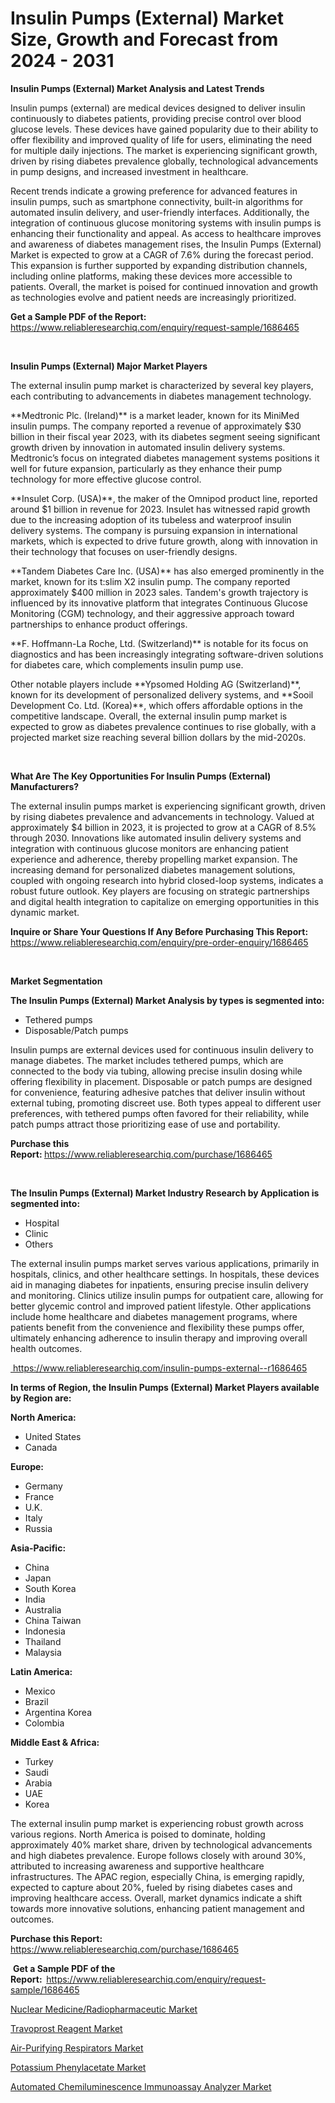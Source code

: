 <p><h1>Insulin Pumps (External) Market Size, Growth and Forecast from 2024 - 2031</h1></p><p><strong>Insulin Pumps (External) Market Analysis and Latest Trends</strong></p>
<p><p>Insulin pumps (external) are medical devices designed to deliver insulin continuously to diabetes patients, providing precise control over blood glucose levels. These devices have gained popularity due to their ability to offer flexibility and improved quality of life for users, eliminating the need for multiple daily injections. The market is experiencing significant growth, driven by rising diabetes prevalence globally, technological advancements in pump designs, and increased investment in healthcare.</p><p>Recent trends indicate a growing preference for advanced features in insulin pumps, such as smartphone connectivity, built-in algorithms for automated insulin delivery, and user-friendly interfaces. Additionally, the integration of continuous glucose monitoring systems with insulin pumps is enhancing their functionality and appeal. As access to healthcare improves and awareness of diabetes management rises, the Insulin Pumps (External) Market is expected to grow at a CAGR of 7.6% during the forecast period. This expansion is further supported by expanding distribution channels, including online platforms, making these devices more accessible to patients. Overall, the market is poised for continued innovation and growth as technologies evolve and patient needs are increasingly prioritized.</p></p>
<p><strong>Get a Sample PDF of the Report:&nbsp;</strong> <a href="https://www.reliableresearchiq.com/enquiry/request-sample/1686465?utm_campaign=100&utm_medium=2&utm_source=Github&utm_content=ia&utm_term=16102024&utm_id=insulin-pumps-external">https://www.reliableresearchiq.com/enquiry/request-sample/1686465</a></p>
<p>&nbsp;</p>
<p><strong>Insulin Pumps (External) Major Market Players</strong></p>
<p><p>The external insulin pump market is characterized by several key players, each contributing to advancements in diabetes management technology. </p><p>**Medtronic Plc. (Ireland)** is a market leader, known for its MiniMed insulin pumps. The company reported a revenue of approximately $30 billion in their fiscal year 2023, with its diabetes segment seeing significant growth driven by innovation in automated insulin delivery systems. Medtronic’s focus on integrated diabetes management systems positions it well for future expansion, particularly as they enhance their pump technology for more effective glucose control.</p><p>**Insulet Corp. (USA)**, the maker of the Omnipod product line, reported around $1 billion in revenue for 2023. Insulet has witnessed rapid growth due to the increasing adoption of its tubeless and waterproof insulin delivery systems. The company is pursuing expansion in international markets, which is expected to drive future growth, along with innovation in their technology that focuses on user-friendly designs.</p><p>**Tandem Diabetes Care Inc. (USA)** has also emerged prominently in the market, known for its t:slim X2 insulin pump. The company reported approximately $400 million in 2023 sales. Tandem's growth trajectory is influenced by its innovative platform that integrates Continuous Glucose Monitoring (CGM) technology, and their aggressive approach toward partnerships to enhance product offerings.</p><p>**F. Hoffmann-La Roche, Ltd. (Switzerland)** is notable for its focus on diagnostics and has been increasingly integrating software-driven solutions for diabetes care, which complements insulin pump use. </p><p>Other notable players include **Ypsomed Holding AG (Switzerland)**, known for its development of personalized delivery systems, and **Sooil Development Co. Ltd. (Korea)**, which offers affordable options in the competitive landscape. Overall, the external insulin pump market is expected to grow as diabetes prevalence continues to rise globally, with a projected market size reaching several billion dollars by the mid-2020s.</p></p>
<p>&nbsp;</p>
<p><strong>What Are The Key Opportunities For Insulin Pumps (External) Manufacturers?</strong></p>
<p><p>The external insulin pumps market is experiencing significant growth, driven by rising diabetes prevalence and advancements in technology. Valued at approximately $4 billion in 2023, it is projected to grow at a CAGR of 8.5% through 2030. Innovations like automated insulin delivery systems and integration with continuous glucose monitors are enhancing patient experience and adherence, thereby propelling market expansion. The increasing demand for personalized diabetes management solutions, coupled with ongoing research into hybrid closed-loop systems, indicates a robust future outlook. Key players are focusing on strategic partnerships and digital health integration to capitalize on emerging opportunities in this dynamic market.</p></p>
<p><strong>Inquire or Share Your Questions If Any Before Purchasing This Report:</strong> <a href="https://www.reliableresearchiq.com/enquiry/pre-order-enquiry/1686465?utm_campaign=100&utm_medium=2&utm_source=Github&utm_content=ia&utm_term=16102024&utm_id=insulin-pumps-external">https://www.reliableresearchiq.com/enquiry/pre-order-enquiry/1686465</a></p>
<p>&nbsp;</p>
<p><strong>Market Segmentation</strong></p>
<p><strong>The Insulin Pumps (External) Market Analysis by types is segmented into:</strong></p>
<p><ul><li>Tethered pumps</li><li>Disposable/Patch pumps</li></ul></p>
<p><p>Insulin pumps are external devices used for continuous insulin delivery to manage diabetes. The market includes tethered pumps, which are connected to the body via tubing, allowing precise insulin dosing while offering flexibility in placement. Disposable or patch pumps are designed for convenience, featuring adhesive patches that deliver insulin without external tubing, promoting discreet use. Both types appeal to different user preferences, with tethered pumps often favored for their reliability, while patch pumps attract those prioritizing ease of use and portability.</p></p>
<p><strong>Purchase this Report:&nbsp;</strong><a href="https://www.reliableresearchiq.com/purchase/1686465?utm_campaign=100&utm_medium=2&utm_source=Github&utm_content=ia&utm_term=16102024&utm_id=insulin-pumps-external">https://www.reliableresearchiq.com/purchase/1686465</a></p>
<p>&nbsp;</p>
<p><strong>The Insulin Pumps (External) Market Industry Research by Application is segmented into:</strong></p>
<p><ul><li>Hospital</li><li>Clinic</li><li>Others</li></ul></p>
<p><p>The external insulin pumps market serves various applications, primarily in hospitals, clinics, and other healthcare settings. In hospitals, these devices aid in managing diabetes for inpatients, ensuring precise insulin delivery and monitoring. Clinics utilize insulin pumps for outpatient care, allowing for better glycemic control and improved patient lifestyle. Other applications include home healthcare and diabetes management programs, where patients benefit from the convenience and flexibility these pumps offer, ultimately enhancing adherence to insulin therapy and improving overall health outcomes.</p></p>
<p><a href="https://www.reliableresearchiq.com/insulin-pumps-external--r1686465?utm_campaign=100&utm_medium=2&utm_source=Github&utm_content=ia&utm_term=16102024&utm_id=insulin-pumps-external">&nbsp;https://www.reliableresearchiq.com/insulin-pumps-external--r1686465</a></p>
<p><strong>In terms of Region, the Insulin Pumps (External) Market Players available by Region are:</strong></p>
<p>
    <p> <strong> North America: </strong>
        <ul>
            <li>United States</li>
            <li>Canada</li>
        </ul>
        </p> 
    <p> <strong> Europe: </strong>
        <ul>
            <li>Germany</li>
            <li>France</li>
            <li>U.K.</li>
            <li>Italy</li>
            <li>Russia</li>
        </ul>
        </p> 
    <p> <strong> Asia-Pacific: </strong>
        <ul>
            <li>China</li>
            <li>Japan</li>
            <li>South Korea</li>
            <li>India</li>
            <li>Australia</li>
            <li>China Taiwan</li>
            <li>Indonesia</li>
            <li>Thailand</li>
            <li>Malaysia</li>
        </ul>
        </p> 
    <p> <strong> Latin America: </strong>
        <ul>
            <li>Mexico</li>
            <li>Brazil</li>
            <li>Argentina Korea</li>
            <li>Colombia</li>
        </ul>
        </p> 
    <p> <strong> Middle East & Africa: </strong>
        <ul>
            <li>Turkey</li>
            <li>Saudi</li>
            <li>Arabia</li>
            <li>UAE</li>
            <li>Korea</li>
        </ul>
    </p>
    </p>
<p><p>The external insulin pump market is experiencing robust growth across various regions. North America is poised to dominate, holding approximately 40% market share, driven by technological advancements and high diabetes prevalence. Europe follows closely with around 30%, attributed to increasing awareness and supportive healthcare infrastructures. The APAC region, especially China, is emerging rapidly, expected to capture about 20%, fueled by rising diabetes cases and improving healthcare access. Overall, market dynamics indicate a shift towards more innovative solutions, enhancing patient management and outcomes.</p></p>
<p><strong>Purchase this Report: </strong><a href="https://www.reliableresearchiq.com/purchase/1686465?utm_campaign=100&utm_medium=2&utm_source=Github&utm_content=ia&utm_term=16102024&utm_id=insulin-pumps-external">https://www.reliableresearchiq.com/purchase/1686465</a></p>
<p>&nbsp;<strong>Get a Sample PDF of the Report:&nbsp;&nbsp;</strong><a href="https://www.reliableresearchiq.com/enquiry/request-sample/1686465?utm_campaign=100&utm_medium=2&utm_source=Github&utm_content=ia&utm_term=16102024&utm_id=insulin-pumps-external">https://www.reliableresearchiq.com/enquiry/request-sample/1686465</a></p>
<p><strong></strong></p>
<p><p><a href="https://www.linkedin.com/pulse/nuclear-medicineradiopharmaceutic-landscape-product-spectrum-cipkf?trk=public_post_embed_feed-article-content&utm_campaign=100&utm_medium=2&utm_source=Github&utm_content=ia&utm_term=16102024&utm_id=insulin-pumps-external">Nuclear Medicine/Radiopharmaceutic Market</a></p><p><a href="https://github.com/jerridoxdemase/Market-Research-Report-List-1/blob/main/travoprost-reagent-market.md?utm_campaign=100&utm_medium=2&utm_source=Github&utm_content=ia&utm_term=16102024&utm_id=insulin-pumps-external">Travoprost Reagent Market</a></p><p><a href="https://www.linkedin.com/pulse/global-air-purifying-respirators-market-size-trends-analysis-kkyff?trk=public_post_embed_feed-article-content&utm_campaign=100&utm_medium=2&utm_source=Github&utm_content=ia&utm_term=16102024&utm_id=insulin-pumps-external">Air-Purifying Respirators Market</a></p><p><a href="https://github.com/nifongekclosebn1/Market-Research-Report-List-1/blob/main/potassium-phenylacetate-market.md?utm_campaign=100&utm_medium=2&utm_source=Github&utm_content=ia&utm_term=16102024&utm_id=insulin-pumps-external">Potassium Phenylacetate Market</a></p><p><a href="https://issuu.com/reportprime-2/docs/automated-chemiluminescence-immunoa_536bc39f7dd28c?utm_campaign=100&utm_medium=2&utm_source=Github&utm_content=ia&utm_term=16102024&utm_id=insulin-pumps-external">Automated Chemiluminescence Immunoassay Analyzer Market</a></p></p>